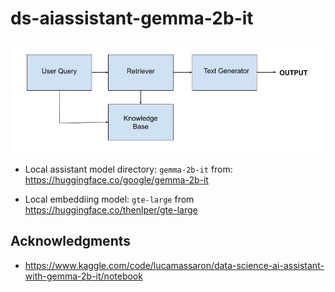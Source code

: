 # ds-aiassistant-gemma-2b-it

<div align="left" width="855" height="305">
  <img src="/assets/High-Level_RAG_Architecture_rev2.jpg">
</div>


* Local assistant model directory: `gemma-2b-it` from: https://huggingface.co/google/gemma-2b-it

* Local embeddiing model: `gte-large` from https://huggingface.co/thenlper/gte-large


## Acknowledgments

* https://www.kaggle.com/code/lucamassaron/data-science-ai-assistant-with-gemma-2b-it/notebook
